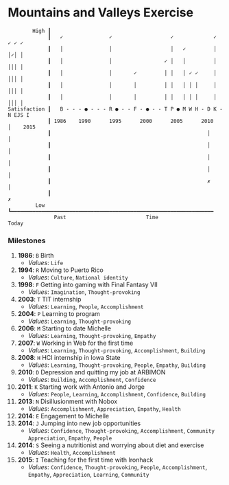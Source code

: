 Mountains and Valleys Exercise
==============================

```
        High ┃
             ┃   ✓               ✓                   ✓             ✓     ✓ ✓ ✓
             ┃   │               │                   │   ✓         │     │✓│ │
             ┃   │               │                 ✓ │   │         │     │││ │
             ┃   │               │       ✓         │ │   │ ✓ ✓     │     │││ │
             ┃   │               │       │         │ │   │ │ │     │     │││ │
             ┃   │               │       │         │ │   │ │ │     │     │││ │
Satisfaction ┃   B - - - ● - - - R ● - - F - ● - - T P ● M W H - D K - N EJS I
             ┃ 1986    1990      1995      2000      2005      2010    │    2015
             ┃                                                   │     │
             ┃                                                   │     │
             ┃                                                   │     │
             ┃                                                   │     │
             ┃                                                   ✗     │
             ┃                                                         ✗
         Low ┗━━━━━━━━━━━━━━━━━━━━━━━━━━━━━━━━━━━━━━━━━━━━━━━━━━━━━━━━━━━━━━━━━━
               Past                          Time                          Today
```

### Milestones ###

1. **1986**: `B` Birth
    - *Values*: `Life`
2. **1994**: `R` Moving to Puerto Rico
    - *Values*: `Culture`, `National identity`
3. **1998**: `F` Getting into gaming with Final Fantasy VII
    - *Values*: `Imagination`, `Thought-provoking`
4. **2003**: `T` TIT internship
    - *Values*: `Learning`, `People`, `Accomplishment`
5. **2004**: `P` Learning to program
    - *Values*: `Learning`, `Thought-provoking`
6. **2006**: `M` Starting to date Michelle
    - *Values*: `Learning`, `Thought-provoking`, `Empathy`
7. **2007**: `W` Working in Web for the first time
    - *Values*: `Learning`, `Thought-provoking`, `Accomplishment`, `Building`
8. **2008**: `H` HCI internship in Iowa State
    - *Values*: `Learning`, `Thought-provoking`, `People`, `Empathy`, `Building`
9. **2010**: `D` Depression and quitting my job at ARBIMON
    - *Values*: `Building`, `Accomplishment`, `Confidence`
10. **2011**: `K` Starting work with Antonio and Jorge
    - *Values*: `People`, `Learning`, `Accomplishment`, `Confidence`, `Building`
11. **2013**: `N` Disillusionment with Nobox
    - *Values*: `Accomplishment`, `Appreciation`, `Empathy`, `Health`
12. **2014**: `E` Engagement to Michelle
13. **2014**: `J` Jumping into new job opportunities
    - *Values*: `Confidence`, `Thought-provoking`, `Accomplishment`, `Community`
        `Appreciation`, `Empathy`, `People`
14. **2014**: `S` Seeing a nutritionist and worrying about diet and exercise
    - *Values*: `Health`, `Accomplishment`
15. **2015**: `I` Teaching for the first time with Ironhack
    - *Values*: `Confidence`, `Thought-provoking`, `People`, `Accomplishment`,
        `Empathy`, `Appreciation`, `Learning`, `Community`
